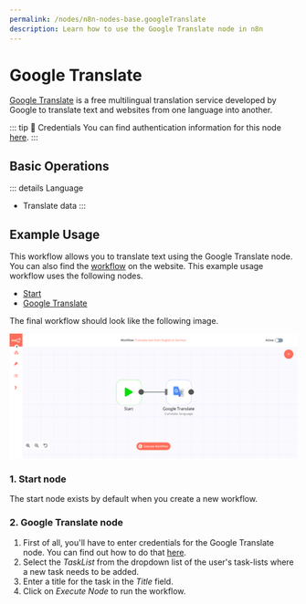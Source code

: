 ```yaml
---
permalink: /nodes/n8n-nodes-base.googleTranslate
description: Learn how to use the Google Translate node in n8n
---
```


# Google Translate

[Google Translate](https://translate.google.com/) is a free multilingual translation service developed by Google to translate text and websites from one language into another. 

::: tip 🔑 Credentials
You can find authentication information for this node [here](../../../credentials/Google/README.md).
:::

## Basic Operations

::: details Language
- Translate data
:::

## Example Usage

This workflow allows you to translate text using the Google Translate node. You can also find the [workflow](https://n8n.io/workflows/428) on the website. This example usage workflow uses the following nodes.
- [Start](../../core-nodes/Start/README.md)
- [Google Translate]()

The final workflow should look like the following image.

![A workflow with the Google Translate node](./workflow.png)

### 1. Start node

The start node exists by default when you create a new workflow.

### 2. Google Translate node

1. First of all, you'll have to enter credentials for the Google Translate node. You can find out how to do that [here](../../../credentials/Google/README.md).
2. Select the *TaskList* from the dropdown list of the user's task-lists where a new task needs to be added.
3. Enter a title for the task in the *Title* field.
4. Click on *Execute Node* to run the workflow.

